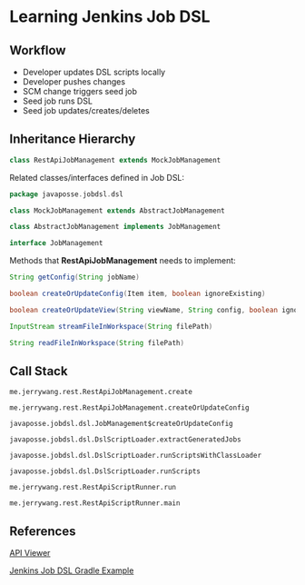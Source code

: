 # Learning Jenkins Job DSL

## Workflow
* Developer updates DSL scripts locally
* Developer pushes changes
* SCM change triggers seed job
* Seed job runs DSL
* Seed job updates/creates/deletes

## Inheritance Hierarchy
```groovy
class RestApiJobManagement extends MockJobManagement
```

Related classes/interfaces defined in Job DSL:
```groovy
package javaposse.jobdsl.dsl

class MockJobManagement extends AbstractJobManagement

class AbstractJobManagement implements JobManagement

interface JobManagement
```

Methods that **RestApiJobManagement** needs to implement:
```groovy
String getConfig(String jobName)

boolean createOrUpdateConfig(Item item, boolean ignoreExisting)

boolean createOrUpdateView(String viewName, String config, boolean ignoreExisting)

InputStream streamFileInWorkspace(String filePath)

String readFileInWorkspace(String filePath)
```

## Call Stack
```
me.jerrywang.rest.RestApiJobManagement.create

me.jerrywang.rest.RestApiJobManagement.createOrUpdateConfig

javaposse.jobdsl.dsl.JobManagement$createOrUpdateConfig

javaposse.jobdsl.dsl.DslScriptLoader.extractGeneratedJobs

javaposse.jobdsl.dsl.DslScriptLoader.runScriptsWithClassLoader

javaposse.jobdsl.dsl.DslScriptLoader.runScripts

me.jerrywang.rest.RestApiScriptRunner.run

me.jerrywang.rest.RestApiScriptRunner.main
```

## References
[API Viewer](https://jenkinsci.github.io/job-dsl-plugin/)

[Jenkins Job DSL Gradle Example](https://github.com/sheehan/job-dsl-gradle-example)
